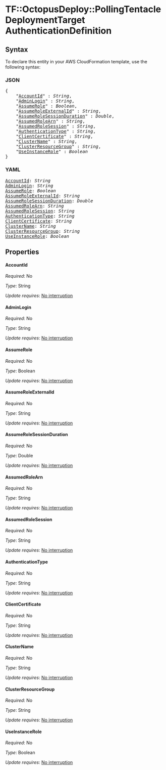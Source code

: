 # TF::OctopusDeploy::PollingTentacleDeploymentTarget AuthenticationDefinition

## Syntax

To declare this entity in your AWS CloudFormation template, use the following syntax:

### JSON

<pre>
{
    "<a href="#accountid" title="AccountId">AccountId</a>" : <i>String</i>,
    "<a href="#adminlogin" title="AdminLogin">AdminLogin</a>" : <i>String</i>,
    "<a href="#assumerole" title="AssumeRole">AssumeRole</a>" : <i>Boolean</i>,
    "<a href="#assumeroleexternalid" title="AssumeRoleExternalId">AssumeRoleExternalId</a>" : <i>String</i>,
    "<a href="#assumerolesessionduration" title="AssumeRoleSessionDuration">AssumeRoleSessionDuration</a>" : <i>Double</i>,
    "<a href="#assumedrolearn" title="AssumedRoleArn">AssumedRoleArn</a>" : <i>String</i>,
    "<a href="#assumedrolesession" title="AssumedRoleSession">AssumedRoleSession</a>" : <i>String</i>,
    "<a href="#authenticationtype" title="AuthenticationType">AuthenticationType</a>" : <i>String</i>,
    "<a href="#clientcertificate" title="ClientCertificate">ClientCertificate</a>" : <i>String</i>,
    "<a href="#clustername" title="ClusterName">ClusterName</a>" : <i>String</i>,
    "<a href="#clusterresourcegroup" title="ClusterResourceGroup">ClusterResourceGroup</a>" : <i>String</i>,
    "<a href="#useinstancerole" title="UseInstanceRole">UseInstanceRole</a>" : <i>Boolean</i>
}
</pre>

### YAML

<pre>
<a href="#accountid" title="AccountId">AccountId</a>: <i>String</i>
<a href="#adminlogin" title="AdminLogin">AdminLogin</a>: <i>String</i>
<a href="#assumerole" title="AssumeRole">AssumeRole</a>: <i>Boolean</i>
<a href="#assumeroleexternalid" title="AssumeRoleExternalId">AssumeRoleExternalId</a>: <i>String</i>
<a href="#assumerolesessionduration" title="AssumeRoleSessionDuration">AssumeRoleSessionDuration</a>: <i>Double</i>
<a href="#assumedrolearn" title="AssumedRoleArn">AssumedRoleArn</a>: <i>String</i>
<a href="#assumedrolesession" title="AssumedRoleSession">AssumedRoleSession</a>: <i>String</i>
<a href="#authenticationtype" title="AuthenticationType">AuthenticationType</a>: <i>String</i>
<a href="#clientcertificate" title="ClientCertificate">ClientCertificate</a>: <i>String</i>
<a href="#clustername" title="ClusterName">ClusterName</a>: <i>String</i>
<a href="#clusterresourcegroup" title="ClusterResourceGroup">ClusterResourceGroup</a>: <i>String</i>
<a href="#useinstancerole" title="UseInstanceRole">UseInstanceRole</a>: <i>Boolean</i>
</pre>

## Properties

#### AccountId

_Required_: No

_Type_: String

_Update requires_: [No interruption](https://docs.aws.amazon.com/AWSCloudFormation/latest/UserGuide/using-cfn-updating-stacks-update-behaviors.html#update-no-interrupt)

#### AdminLogin

_Required_: No

_Type_: String

_Update requires_: [No interruption](https://docs.aws.amazon.com/AWSCloudFormation/latest/UserGuide/using-cfn-updating-stacks-update-behaviors.html#update-no-interrupt)

#### AssumeRole

_Required_: No

_Type_: Boolean

_Update requires_: [No interruption](https://docs.aws.amazon.com/AWSCloudFormation/latest/UserGuide/using-cfn-updating-stacks-update-behaviors.html#update-no-interrupt)

#### AssumeRoleExternalId

_Required_: No

_Type_: String

_Update requires_: [No interruption](https://docs.aws.amazon.com/AWSCloudFormation/latest/UserGuide/using-cfn-updating-stacks-update-behaviors.html#update-no-interrupt)

#### AssumeRoleSessionDuration

_Required_: No

_Type_: Double

_Update requires_: [No interruption](https://docs.aws.amazon.com/AWSCloudFormation/latest/UserGuide/using-cfn-updating-stacks-update-behaviors.html#update-no-interrupt)

#### AssumedRoleArn

_Required_: No

_Type_: String

_Update requires_: [No interruption](https://docs.aws.amazon.com/AWSCloudFormation/latest/UserGuide/using-cfn-updating-stacks-update-behaviors.html#update-no-interrupt)

#### AssumedRoleSession

_Required_: No

_Type_: String

_Update requires_: [No interruption](https://docs.aws.amazon.com/AWSCloudFormation/latest/UserGuide/using-cfn-updating-stacks-update-behaviors.html#update-no-interrupt)

#### AuthenticationType

_Required_: No

_Type_: String

_Update requires_: [No interruption](https://docs.aws.amazon.com/AWSCloudFormation/latest/UserGuide/using-cfn-updating-stacks-update-behaviors.html#update-no-interrupt)

#### ClientCertificate

_Required_: No

_Type_: String

_Update requires_: [No interruption](https://docs.aws.amazon.com/AWSCloudFormation/latest/UserGuide/using-cfn-updating-stacks-update-behaviors.html#update-no-interrupt)

#### ClusterName

_Required_: No

_Type_: String

_Update requires_: [No interruption](https://docs.aws.amazon.com/AWSCloudFormation/latest/UserGuide/using-cfn-updating-stacks-update-behaviors.html#update-no-interrupt)

#### ClusterResourceGroup

_Required_: No

_Type_: String

_Update requires_: [No interruption](https://docs.aws.amazon.com/AWSCloudFormation/latest/UserGuide/using-cfn-updating-stacks-update-behaviors.html#update-no-interrupt)

#### UseInstanceRole

_Required_: No

_Type_: Boolean

_Update requires_: [No interruption](https://docs.aws.amazon.com/AWSCloudFormation/latest/UserGuide/using-cfn-updating-stacks-update-behaviors.html#update-no-interrupt)

